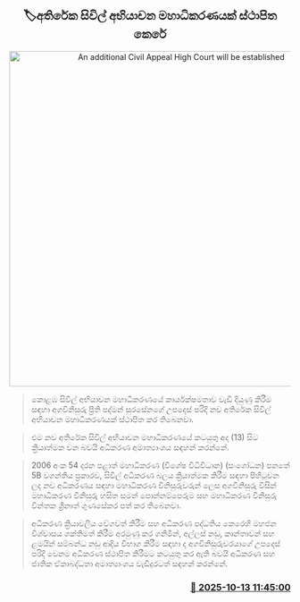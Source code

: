 <p align='center'><b><h2 align='center' title='An additional Civil Appeal High Court will be established'>🏷අතිරේක සිවිල් අභියාචන මහාධිකරණයක් ස්ථාපිත කෙරේ</h2></b></p>
<p align='center'><img src='https://helakuru.sgp1.cdn.digitaloceanspaces.com/esana/images/lib/court-colombo0jk.jpg' width='600' alt='An additional Civil Appeal High Court will be established'></p>

> කොළඹ සිවිල් අභියාචන මහාධිකරණයේ කාර්යක්ෂමතාව වැඩි දියුණු කිරීම සඳහා අගවිනිසුරු ප්‍රීති පද්මන් සුරසේනගේ උපදෙස් පරිදි නව අතිරේක සිවිල් අභියාචන මහාධිකරණයක් ස්ථාපිත කර තිබෙනවා.

> එම නව අතිරේක සිවිල් අභියාචන මහාධිකරණයේ කටයුතු අද (13) සිට ක්‍රියාත්මක වන බවයි අධිකරණ අමාත්‍යාංශය සඳහන් කරන්නේ.

> 2006 අංක 54 දරන පළාත් මහාධිකරණ (විශේෂ විධිවිධාන) (සංශෝධන) පනතේ 5B වගන්තිය ප්‍රකාරව, සිවිල් අධිකරණ බලය ක්‍රියාත්මක කිරීම සඳහා පිහිටුවන ලද නව අධිකරණය සඳහා මහාධිකරණ විනිසුරුවරුන් ලෙස අගවිනිසුරු විසින් මහාධිකරණ විනිසුරු හසිත සමන් පොන්නම්පෙරුම සහ මහාධිකරණ විනිසුරු චින්තක ශ්‍රීනාත් ගුණසේකර පත් කර තිබෙනවා.

> අධිකරණ ක්‍රියාවලිය වේගවත් කිරීම සහ අධිකරණ පද්ධතිය කෙරෙහි මහජන විශ්වාසය ශක්තිමත් කිරීම අරමුණු කර ගනිමින්, අල්ලස් නඩු, කාන්තාවන් සහ ළමයින් සම්බන්ධ නඩු ආදිය විභාග කිරීම සඳහා ද අගවිනිසුරුවරයාගේ උපදෙස් පරිදි වෙනම අධිකරණ ස්ථාපිත කිරීමට කටයුතු කර ඇති බවයි අධිකරණ සහ ජාතික ඒකාබද්ධතා අමාත්‍යාංශය වැඩිදුරටත් සඳහන් කරන්නේ.



<h3 align='right'><a href='https://www.helakuru.lk/esana/p/114432/'>📅 2025-10-13 11:45:00</a></h3>
